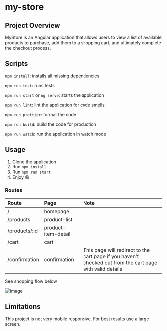 # my-store

## Project Overview

MyStore is an Angular application that allows users to view a list of available products to purchase, add them to a shopping cart, and ultimately complete the checkout process.

## Scripts

`npm install`: installs all missing dependencies

`npm run test`: runs tests

`npm run start` or `ng serve`: starts the application

`npm run lint`: lint the application for code smells

`npm run prettier`: format the code

`npm run build`: build the code for production

`npm run watch`: run the application in watch mode

## Usage

1. Clone the application
2. Run `npm install`
3. Run `npm run start`
4. Enjoy 😃

### Routes
| Route   |      Page      |  Note |
|:--------|:---------------|:--------|
| / |  homepage |  | 
| /products |  product-list |  | 
| /products/:id |  product-item-detail |  | 
| /cart |  cart |  | 
| /confirmation |  confirmation | This page will redirect to the cart page if you haven't checked out from the cart page with valid details |

See shopping flow below

![image](./shoppingflow.gif)

## Limitations
This project is not very mobile responsive. For best results use a large screen.




